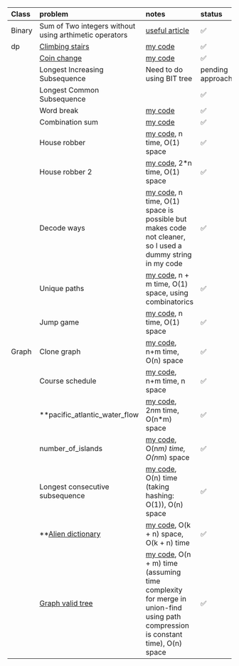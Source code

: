 | Class | problem | notes | status |
|:--------|:---|:---------|:--------|
| Binary | Sum of Two integers without using arthimetic operators | [useful article](https://leetcode.com/problems/sum-of-two-integers/solutions/84278/a-summary-how-to-use-bit-manipulation-to-solve-problems-easily-and-efficiently/) |✅|
| dp | [Climbing stairs](https://leetcode.com/problems/climbing-stairs/description/) | [my code](climbing_stairs.cpp) | ✅ |
| | [Coin change](https://leetcode.com/problems/coin-change/) | [my code](coin_change.cpp) | ✅ |
| | Longest Increasing Subsequence | Need to do using BIT tree | pending approaches |
| | Longest Common Subsequence | | ✅ |
| | Word break | [my code](word_break.cpp) | ✅ | 
| | Combination sum | [my code](combinationSum.cpp) | ✅ |
| | House robber | [my code](house_robber.cpp), n time, O(1) space | ✅ |
| | House robber 2 | [my code](house_robber2.cpp), 2*n time, O(1) space | ✅ |
| | Decode ways | [my code](decode_ways.cpp), n time, O(1) space is possible but makes code not cleaner, so I used a dummy string in my code | ✅ |
| | Unique paths | [my code](unique_paths.cpp), n + m time, O(1) space, using combinatorics | ✅ |
| | Jump game | [my code](jump_game.cpp), n time, O(1) space | ✅ |
| Graph | Clone graph | [my code](clone_graph.cpp), n+m time, O(n) space | ✅ |
| | Course schedule | [my code](course_schedule.cpp), n+m time, n space |✅ |
| | **pacific_atlantic_water_flow | [my code](pacific_atlantic_water_flow.cpp), 2*n*m time, O(n*m) space | ✅ |
| | number_of_islands | [my code](number_of_islands.cpp), O(n*m) time, O(n*m) space | ✅ |
| | Longest consecutive subsequence | [my code](longest_consecutive_subsequence.cpp), O(n) time (taking hashing: O(1)), O(n) space | ✅ |
| | **[Alien dictionary](https://www.geeksforgeeks.org/problems/alien-dictionary/1) | [my code](alien_dictionary.cpp), O(k + n) space, O(k + n) time | ✅ |
| | [Graph valid tree](https://www.geeksforgeeks.org/problems/is-it-a-tree/1) | [my code](graph_valid_tree.cpp), O(n + m) time (assuming time complexity for merge in union-find using path compression is constant time), O(n) space | ✅ |


<!-- 
🔲
-->



